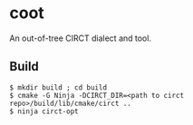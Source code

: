 # coot
An out-of-tree CIRCT dialect and tool.

## Build

```
$ mkdir build ; cd build
$ cmake -G Ninja -DCIRCT_DIR=<path to circt repo>/build/lib/cmake/circt ..
$ ninja circt-opt
```
